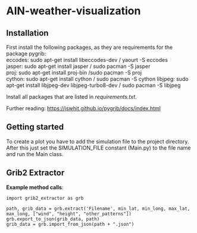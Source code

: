 # AIN-weather-visualization

## Installation 
First install the following packages, as they are requirements for the package pygrib:   
eccodes: sudo apt-get install libeccodes-dev / yaourt -S eccodes   
jasper: sudo apt-get install jasper / sudo pacman -S jasper   
proj: sudo apt-get install proj-bin /sudo pacman -S proj   
cython: sudo apt-get install cython / sudo pacman -S cython
libjpeg: sudo apt-get install libjpeg-dev libjpeg-turbo8-dev / sudo pacman -S libjpeg

Install all packages that are listed in _requirements.txt_.

Further reading: https://jswhit.github.io/pygrib/docs/index.html

## Getting started
To create a plot you have to add the simulation file to the project directory. After this just set the SIMULATION_FILE constant (Main.py) to the file name and run the Main class. 

## Grib2 Extractor
__Example method calls__:

    import grib2_extractor as grb
    
    path, grib_data = grb.extract('Filename', min_lat, min_long, max_lat, max_long, ["wind", "height", "other_patterns"])
    grb.export_to_json(grib_data, path)
    grib_data = grb.import_from_json(path + ".json")
